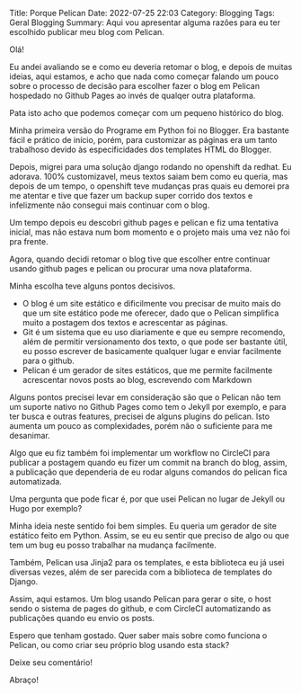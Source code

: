 Title: Porque Pelican
Date: 2022-07-25 22:03
Category: Blogging
Tags: Geral Blogging
Summary: Aqui vou apresentar alguma razões para eu ter escolhido publicar meu blog com Pelican.

Olá!

Eu andei avaliando se e como eu deveria retomar o blog, e depois de muitas ideias, aqui estamos, e acho que nada como começar falando um pouco sobre o processo de decisão para escolher fazer o blog em Pelican hospedado no Github Pages ao invés de qualqer outra plataforma.

Pata isto acho que podemos começar com um pequeno histórico do blog.

Minha primeira versão do Programe em Python foi no Blogger. Era bastante fácil e prático de início, porém, para customizar as páginas era um tanto trabalhoso devido às especificidades dos templates HTML do Blogger.

Depois, migrei para uma solução django rodando no openshift da redhat. Eu adorava. 100% customizavel, meus textos saiam bem como eu queria, mas depois de um tempo, o openshift teve mudanças pras quais eu demorei pra me atentar e tive que fazer um backup super corrido dos textos e infelizmente não consegui mais continuar com o blog.

Um tempo depois eu descobri github pages e pelican e fiz uma tentativa inicial, mas não estava num bom momento e o projeto mais uma vez não foi pra frente.

Agora, quando decidi retomar o blog tive que escolher entre continuar usando github pages e pelican ou procurar uma nova plataforma.

Minha escolha teve alguns pontos decisivos.

* O blog é um site estático e dificilmente vou precisar de muito mais do que um site estático pode me oferecer, dado que o Pelican simplifica muito a postagem dos textos e acrescentar as páginas.
* Git é um sistema que eu uso diariamente e que eu sempre recomendo, além de permitir versionamento dos texto, o que pode ser bastante útil, eu posso escrever de basicamente qualquer lugar e enviar facilmente para o github.
* Pelican é um gerador de sites estáticos, que me permite facilmente acrescentar novos posts ao blog, escrevendo com Markdown


Alguns pontos precisei levar em consideração são que o Pelican não tem um suporte nativo no Github Pages como tem o Jekyll por exemplo, e para ter busca e outras features, precisei de alguns plugins do pelican. Isto aumenta um pouco as complexidades, porém não o suficiente para me desanimar.

Algo que eu fiz também foi implementar um workflow no CircleCI para publicar a postagem quando eu fizer um commit na branch do blog, assim, a publicação que dependeria de eu rodar alguns comandos do pelican fica automatizada.

Uma pergunta que pode ficar é, por que usei Pelican no lugar de Jekyll ou Hugo por exemplo?

Minha ideia neste sentido foi bem simples. Eu queria um gerador de site estático feito em Python. Assim, se eu eu sentir que preciso de algo ou que tem um bug eu posso trabalhar na mudança facilmente.

Também, Pelican usa Jinja2 para os templates, e esta biblioteca eu já usei diversas vezes, além de ser parecida com a biblioteca de templates do Django.

Assim, aqui estamos. Um blog usando Pelican para gerar o site, o host sendo o sistema de pages do github, e com CircleCI automatizando as publicações quando eu envio os posts.

Espero que tenham gostado. Quer saber mais sobre como funciona o Pelican, ou como criar seu próprio blog usando esta stack?

Deixe seu comentário!

Abraço!
